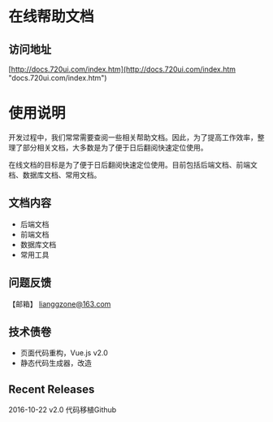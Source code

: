 # 在线帮助文档

## 访问地址
[http://docs.720ui.com/index.htm](http://docs.720ui.com/index.htm "docs.720ui.com/index.htm")

# 使用说明
开发过程中，我们常常需要查阅一些相关帮助文档。因此，为了提高工作效率，整理了部分相关文档，大多数是为了便于日后翻阅快速定位使用。

在线文档的目标是为了便于日后翻阅快速定位使用。目前包括后端文档、前端文档、数据库文档、常用文档。

## 文档内容
- 后端文档
- 前端文档
- 数据库文档
- 常用工具

## 问题反馈
【邮箱】 lianggzone@163.com

## 技术债卷
- 页面代码重构，Vue.js v2.0
- 静态代码生成器，改造

## Recent Releases
2016-10-22 v2.0 代码移植Github

 
